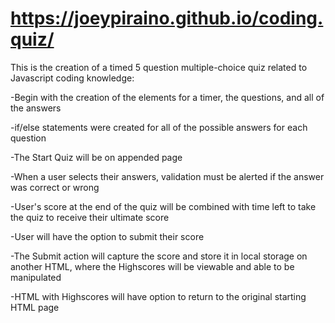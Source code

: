 # https://joeypiraino.github.io/coding.quiz/

This is the creation of a timed 5 question multiple-choice quiz related to Javascript coding knowledge:

-Begin with the creation of the elements for a timer, the questions, and all of the answers

-if/else statements were created for all of the possible answers for each question

-The Start Quiz will be on appended page

-When a user selects their answers, validation must be alerted if the answer was correct or wrong

-User's score at the end of the quiz will be combined with time left to take the quiz to receive their ultimate score

-User will have the option to submit their score

-The Submit action will capture the score and store it in local storage on another HTML, where the Highscores will be viewable and able to be manipulated

-HTML with Highscores will have option to return to the original starting HTML page
